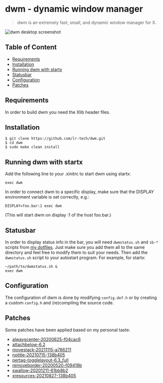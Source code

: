 # dwm - dynamic window manager
>dwm is an extremely fast, small, and dynamic window manager for X.

![dwm desktop screenshot](screenshot.png)

## Table of Content

* [Requirements](#requirements)
* [Installation](#installation)
* [Running dwm with startx](#running-dwm-with-startx)
* [Statusbar](#statusbar)
* [Configuration](#configuration)
* [Patches](#patches)

## Requirements

In order to build dwm you need the Xlib header files.

## Installation

```
$ git clone https://github.com/lr-tech/dwm.git
$ cd dwm
$ sudo make clean install
```

## Running dwm with startx

Add the following line to your .xinitrc to start dwm using startx:

```
exec dwm
```

In order to connect dwm to a specific display, make sure that
the DISPLAY environment variable is set correctly, e.g.:

    DISPLAY=foo.bar:1 exec dwm

(This will start dwm on display :1 of the host foo.bar.)

## Statusbar

In order to display status info in the bar, you will need `dwmstatus.sh` and
`sb-*` scripts from [my dotfiles](https://github.com/lr-tech/dotfiles/tree/master/.local/bin).
Just make sure you add them all to the same directory and feel free to modify
them to suit your needs. Then add the `dwmstatus.sh` script to your autostart
program. For example, for startx:

```
~/path/to/dwmstatus.sh &
exec dwm
```

## Configuration

The configuration of dwm is done by modifying `config.def.h` or by creating a
custom `config.h` and (re)compiling the source code.

## Patches

Some patches have been applied based on my personal taste:

- [alwayscenter-20200625-f04cac6](https://dwm.suckless.org/patches/alwayscenter/)
- [attachbelow-6.2](https://dwm.suckless.org/patches/attachbelow/)
- [movestack-20211115-a786211](https://dwm.suckless.org/patches/movestack/)
- [notitle-20210715-138b405](https://dwm.suckless.org/patches/notitle/)
- [pertag-togglelayout-6.3_full](https://github.com/bakkeby/patches/blob/master/dwm/dwm-pertag-togglelayout-6.3_full.diff)
- [removeborder-20200520-f09418b](https://dwm.suckless.org/patches/removeborder/)
- [swallow-20201211-61bb8b2](https://dwm.suckless.org/patches/swallow/)
- [xresources-20210827-138b405](https://dwm.suckless.org/patches/xresources/)
